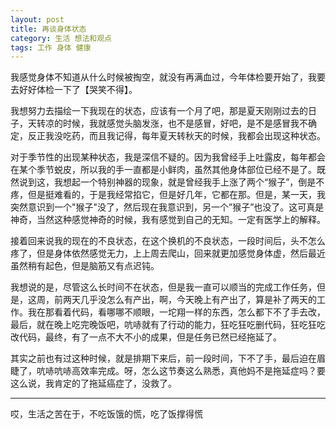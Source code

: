 ```yaml
---
layout: post
title: 再谈身体状态
category: 生活 想法和观点
tags: 工作 身体 健康
---
```


我感觉身体不知道从什么时候被掏空，就没有再满血过，今年体检要开始了，我要去好好体检一下了【哭笑不得】。

我想努力去描绘一下我现在的状态，应该有一个月了吧，那是夏天刚刚过去的日子，天转凉的时候，我就感觉头脑发涨，也不是感冒，好吧，是不是感冒我不确定，反正我没吃药，而且我记得，每年夏天转秋天的时候，我都会出现这种状态。

对于季节性的出现某种状态，我是深信不疑的。因为我曾经手上吐露皮，每年都会在某个季节蜕皮，所以我的手一直都是小鲜肉，虽然其他身体部位已经不是了。既然说到这，我想起一个特别神器的现象，就是曾经我手上涨了两个“猴子”，倒是不疼，但是挺难看的，于是我经常掐它，但是好几年，它都在那。但是，某一天，我突然意识到一个"猴子"没了，然后现在我意识到，另一个”猴子”也没了。这可真是神奇，当然这种感觉神奇的时候，我有感觉到自己的无知。一定有医学上的解释。

接着回来说我的现在的不良状态，在这个换机的不良状态，一段时间后，头不怎么疼了，但是身体依然感觉无力，上上周去爬山，回来就更加感觉身体虚，然后最近虽然稍有起色，但是脑筋又有点迟钝。

我想说的是，尽管这么长时间不在状态，但是我一直可以顺当的完成工作任务，但是，这周，前两天几乎没怎么有产出，啊，今天晚上有产出了，算是补了两天的工作。我在那看着代码，看哪哪不顺眼，一坨翔一样的东西，怎么都下不了手去改，最后，就在晚上吃完晚饭吧，吭哧就有了行动的能力，狂吃狂吃删代码，狂吃狂吃改代码，最终，有了一点不大不小的成果，但是任务已然已经拖延了。

其实之前也有过这种时候，就是排期下来后，前一段时间，下不了手，最后迫在眉睫了，吭哧吭哧高效率完成。呀，怎么这节奏这么熟悉，真他妈不是拖延症吗？要这么说，我肯定的了拖延癌症了，没救了。

---

哎，生活之苦在于，不吃饭饿的慌，吃了饭撑得慌
